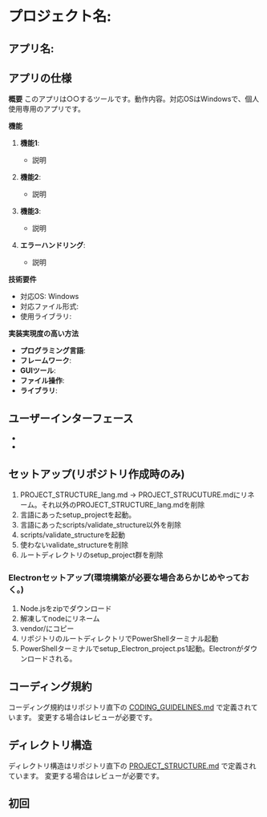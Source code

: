 # プロジェクト名:
## アプリ名: 

## アプリの仕様
**概要**
このアプリは○○するツールです。動作内容。対応OSはWindowsで、個人使用専用のアプリです。

**機能**
1. **機能1**: 
   - 説明

2. **機能2**: 
   - 説明

3. **機能3**: 
   - 説明


4. **エラーハンドリング**: 
   - 説明


**技術要件**
- 対応OS: Windows
- 対応ファイル形式: 
- 使用ライブラリ: 

**実装実現度の高い方法**
- **プログラミング言語**: 
- **フレームワーク**: 
- **GUIツール**: 
- **ファイル操作**: 
- **ライブラリ**: 

**ユーザーインターフェース**
- 
- 
- 

## セットアップ(リポジトリ作成時のみ)
1. PROJECT_STRUCTURE_lang.md → PROJECT_STRUCUTURE.mdにリネーム。それ以外のPROJECT_STRUCTURE_lang.mdを削除
2. 言語にあったsetup_projectを起動。
3. 言語にあったscripts/validate_structure以外を削除
4. scripts/validate_structureを起動
5. 使わないvalidate_structureを削除
6. ルートディレクトリのsetup_project群を削除

### Electronセットアップ(環境構築が必要な場合あらかじめやっておく。)
1. Node.jsをzipでダウンロード
2. 解凍してnodeにリネーム
3. vendor/にコピー
4. リポジトリのルートディレクトリでPowerShellターミナル起動
5. PowerShellターミナルでsetup_Electron_project.ps1起動。Electronがダウンロードされる。

## コーディング規約
コーディング規約はリポジトリ直下の [CODING_GUIDELINES.md](CODING_GUIDELINES.md) で定義されています。
変更する場合はレビューが必要です。

## ディレクトリ構造
ディレクトリ構造はリポジトリ直下の [PROJECT_STRUCTURE.md](PROJECT_STRUCTURE.md) で定義されています。
変更する場合はレビューが必要です。

## 初回


